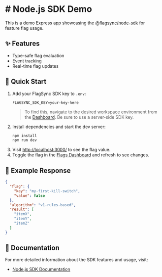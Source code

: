 # # Node.js SDK Demo

This is a demo Express app showcasing the [@flagsync/node-sdk](https://github.com/flagsync/node-sdk) for feature flag usage.

## ✨ Features

- Type-safe flag evaluation
- Event tracking
- Real-time flag updates

## 🚀 Quick Start

1. Add your FlagSync SDK key to `.env`:
   ```dotenv
   FLAGSYNC_SDK_KEY=your-key-here
   ```
   > To find this, navigate to the desired workspace environment from the [Dashboard](https://www.flagsync.com/dashboard/settings/organization/workspaces/). Be sure to use a server-side SDK key.
2. Install dependencies and start the dev server:
   ```bash
   npm install
   npm run dev
   ```
3. Visit [http://localhost:3000/](http://localhost:3000/) to see the flag value.
4. Toggle the flag in the [Flags Dashboard](https://www.flagsync.com/dashboard/flags/) and refresh to see changes.

## 🔧 Example Response

```json
{
  "flag": {
    "key": "my-first-kill-switch",
    "value": false
  },
  "algorithm": "v1-rules-based",
  "result": [
    "itemX",
    "itemY",
    "itemZ"
  ]
}
```

## 📖 Documentation

For more detailed information about the SDK features and usage, visit:
- [Node.js SDK Documentation](https://docs.flagsync.com/sdks-server-side/nodejs)
